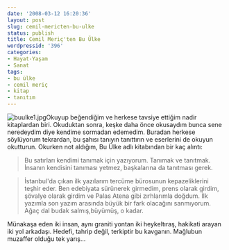 ```yaml
---
date: '2008-03-12 16:20:36'
layout: post
slug: cemil-mericten-bu-ulke
status: publish
title: Cemil Meriç'ten Bu Ülke
wordpressid: '396'
categories:
- Hayat-Yaşam
- Sanat
tags:
- bu ülke
- cemil meriç
- kitap
- tanıtım
---
```


![buulke1.jpg](http://arsln.org/image/buulke1.jpg)Okuyup beğendiğim ve herkese tavsiye ettiğim nadir kitaplardan biri. Okuduktan sonra, keşke daha önce okusaydım bunca sene neredeydim diye kendime sormadan edemedim. Buradan herkese söylüyorum tekrardan, bu şahısı tanıyın tanıttırın ve eserlerini de okuyun okutturun. Okurken not aldığım, Bu Ülke adlı kitabından bir kaç alıntı:



> Bu satırları kendimi tanımak için yazıyorum. Tanımak ve tanıtmak. İnsanın kendisini tanıması yetmez, başkalarına da tanıtması gerek. 







> İstanbul'da çıkan ilk yazılarım tercüme bürosunun kepazeliklerini teşhir eder. Ben edebiyata sürünerek girmedim, prens olarak girdim, şövalye olarak girdim ve Palas Atena gibi zırhlarımla doğdum. İlk yazımla son yazım arasında büyük bir fark olacağını sanmıyorum. Ağaç dal budak salmış,büyümüş, o kadar. 






> 
Münakaşa eden iki insan, aynı graniti yontan iki heykeltıraş, hakikati arayan iki yol arkadaşı. Hedefi, tahrip değil, terkiptir bu kavganın. Mağlubun muzaffer olduğu tek yarış...






